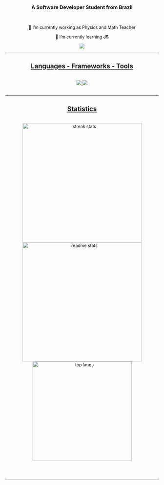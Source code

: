 <h3 align="center">A Software Developer Student from Brazil</h3>

<br/>

<div align="center">
 
 🔭 I’m currently working as Physics and Math Teacher
 
 🌱 I’m currently learning **JS**

 </div>
 
<div align="center"> 
  <a href="mailto:lucass.ufs@gmail.com">
    <img src="https://img.shields.io/badge/Gmail-333333?style=for-the-badge&logo=gmail&logoColor=red" />
<!--   </a>
  <a href="https://www.linkedin.com/in/jaques-antunes/" target="_blank">
    <img src="https://img.shields.io/badge/LinkedIn-0077B5?style=for-the-badge&logo=linkedin&logoColor=white" target="_blank" />
  </a> -->
</div>

 <hr/>
 
<h2 align="center">Languages - Frameworks - Tools</h2>
<br/>
<div align="center">
  <img src="https://skillicons.dev/icons?i=vscode" />
  <img src="https://skillicons.dev/icons?i=javascript,nodejs" /><br>
</div>

<br/>
<hr/>

<h2 align="center">Statistics</h2>
<br>
<div align=center>
  <img width=390 src="https://streak-stats.demolab.com/?user=lucaabs&count_private=true&theme=react&border_radius=10" alt="streak stats"/>
  <img width=390 src="https://github-readme-stats.vercel.app/api?username=lucaabs&count_private=true&show_icons=true&theme=react&rank_icon=github&border_radius=10" alt="readme stats" />
  <br/>
  <img width=325 align="center" src="https://github-readme-stats.vercel.app/api/top-langs/?username=lucaabs&hide=HTML&langs_count=8&layout=compact&theme=react&border_radius=10&size_weight=0.5&count_weight=0.5&exclude_repo=github-readme-stats" alt="top langs" />
</div>

<br/><br/>

<hr/>
